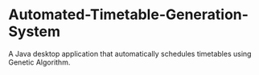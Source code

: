 # Automated-Timetable-Generation-System
A Java desktop application that automatically schedules timetables using Genetic Algorithm.
